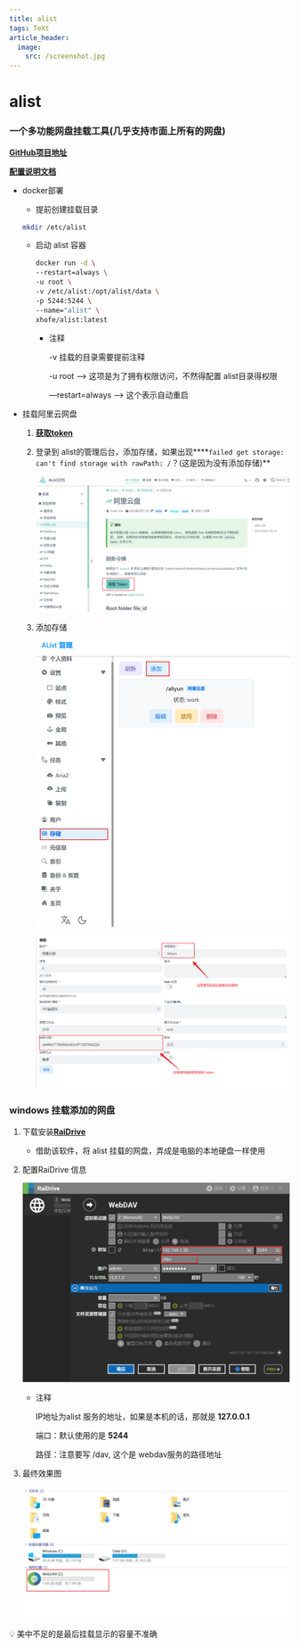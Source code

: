 ```yaml
---
title: alist
tags: TeXt
article_header:
  image:
    src: /screenshot.jpg
---
```


# alist

### 一个多功能网盘挂载工具(几乎支持市面上所有的网盘)

[**GitHub项目地址**](https://github.com/alist-org/alist)

[**配置说明文档**](https://alist.nn.ci/zh/guide/)

- docker部署
    - 提前创建挂载目录
    
    ```bash
    mkdir /etc/alist
    ```
    
    - 启动 alist 容器
        
        ```bash
        docker run -d \
        --restart=always \
        -u root \
        -v /etc/alist:/opt/alist/data \
        -p 5244:5244 \
        --name="alist" \
        xhofe/alist:latest
        ```
        
        - 注释
            
            -v 挂载的目录需要提前注释
            
            -u root —> 这项是为了拥有权限访问，不然得配置 alist目录得权限
            
            —restart=always —> 这个表示自动重启
            

- 挂载阿里云网盘
    1. [**获取token**](https://alist.nn.ci/zh/guide/drivers/aliyundrive.html)
    2. 登录到 alist的管理后台，添加存储，如果出现****`failed get storage: can't find storage with rawPath: /`？(这是因为没有添加存储)**
        
        ![Untitled](/img/Untitled.png)
        
    3. 添加存储
        
        ![Untitled](/img/Untitled%201.png)
        
        ![Untitled](/img/Untitled%202.png)
        

### windows 挂载添加的网盘

1. 下载安装[**RaiDrive**](https://www.raidrive.com/)
    - 借助该软件，将 alist 挂载的网盘，弄成是电脑的本地硬盘一样使用
2. 配置RaiDrive 信息
    
    ![Untitled](/img/Untitled%203.png)
    
    - 注释
        
        IP地址为alist 服务的地址，如果是本机的话，那就是 **127.0.0.1**
        
        端口：默认使用的是 **5244**
        
        路径：注意要写 /dav, 这个是 webdav服务的路径地址
        
3. 最终效果图
    
    ![Untitled](/img/Untitled%204.png)
    

<aside>
💡 美中不足的是最后挂载显示的容量不准确

</aside>